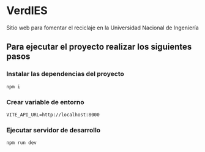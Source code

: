 # VerdIES

Sitio web para fomentar el reciclaje en la Universidad Nacional de Ingeniería

## Para ejecutar el proyecto realizar los siguientes pasos

### Instalar las dependencias del proyecto

`
npm i
`

### Crear variable de entorno

`
VITE_API_URL=http://localhost:8000
`

### Ejecutar servidor de desarrollo

`
npm run dev
`
